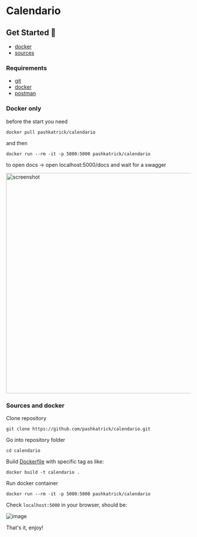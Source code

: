 # Calendario

## Get Started 🚀

 - [docker](#docker-only)
 - [sources](#sources-and-docker)

### Requirements

 - [git](https://git-scm.com/downloads)
 - [docker](https://docs.docker.com/get-docker/)
 - [postman](https://www.postman.com/downloads/)


### Docker only

before the start you need 
```
docker pull pashkatrick/calendario
```
and then 
```
docker run --rm -it -p 5000:5000 pashkatrick/calendario
```

to open docs -> open localhost:5000/docs and wait for a swagger

<p align="left">
<img width="600" alt="screenshot" src="https://user-images.githubusercontent.com/8003175/162046377-b6b69bda-8782-4ad1-aa21-3cfe9fdb8bf0.jpg">
</p>

### Sources and docker

Clone  repository
```
git clone https://github.com/pashkatrick/calendario.git
```

Go into repository folder
```
cd calendario
```

Build [Dockerfile](/Dockerfile) with specific tag as like:
```
docker build -t calendario .
```

Run docker container
```
docker run --rm -it -p 5000:5000 pashkatrick/calendario
```

Check ```localhost:5000``` in your browser, should be:   

![image](https://user-images.githubusercontent.com/8003175/153649879-993e1f36-366c-47ac-a052-c47417d7f915.png)

That's it, enjoy!
